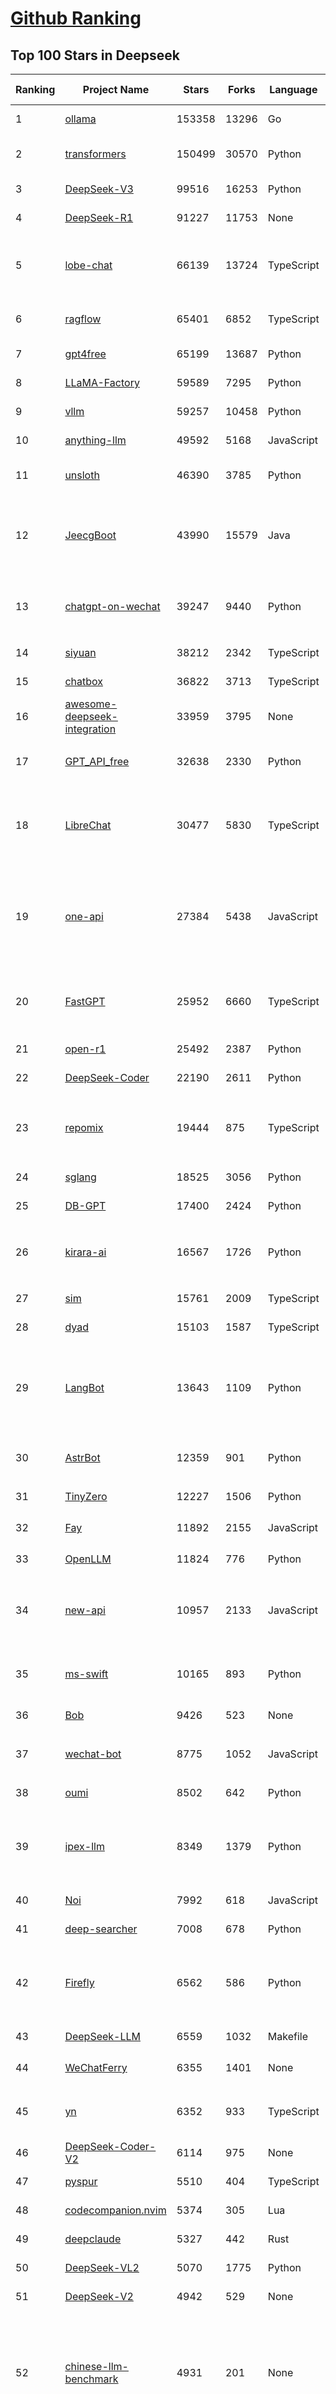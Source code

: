 [Github Ranking](../README.md)
==========

## Top 100 Stars in Deepseek

| Ranking | Project Name | Stars | Forks | Language | Open Issues | Description | Last Commit |
| ------- | ------------ | ----- | ----- | -------- | ----------- | ----------- | ----------- |
| 1 | [ollama](https://github.com/ollama/ollama) | 153358 | 13296 | Go | 1801 | Get up and running with OpenAI gpt-oss, DeepSeek-R1, Gemma 3 and other models. | 2025-10-01T02:47:45Z |
| 2 | [transformers](https://github.com/huggingface/transformers) | 150499 | 30570 | Python | 1064 | 🤗 Transformers: the model-definition framework for state-of-the-art machine learning models in text, vision, audio, and multimodal models, for both inference and training.  | 2025-09-30T17:23:44Z |
| 3 | [DeepSeek-V3](https://github.com/deepseek-ai/DeepSeek-V3) | 99516 | 16253 | Python | 45 | None | 2025-08-28T03:24:37Z |
| 4 | [DeepSeek-R1](https://github.com/deepseek-ai/DeepSeek-R1) | 91227 | 11753 | None | 20 | None | 2025-06-27T08:35:54Z |
| 5 | [lobe-chat](https://github.com/lobehub/lobe-chat) | 66139 | 13724 | TypeScript | 925 | 🤯 Lobe Chat - an open-source, modern design AI chat framework. Supports multiple AI providers (OpenAI / Claude 4 / Gemini / DeepSeek / Ollama / Qwen), Knowledge Base (file upload / RAG ), one click install MCP Marketplace and Artifacts / Thinking. One-click FREE deployment of your private AI Agent application. | 2025-10-01T03:03:52Z |
| 6 | [ragflow](https://github.com/infiniflow/ragflow) | 65401 | 6852 | TypeScript | 2885 | RAGFlow is a leading open-source Retrieval-Augmented Generation (RAG) engine that fuses cutting-edge RAG with Agent capabilities to create a superior context layer for LLMs | 2025-09-30T13:14:02Z |
| 7 | [gpt4free](https://github.com/xtekky/gpt4free) | 65199 | 13687 | Python | 11 | The official gpt4free repository \| various collection of powerful language models \| o4, o3 and deepseek r1, gpt-4.1, gemini 2.5 | 2025-09-24T06:15:23Z |
| 8 | [LLaMA-Factory](https://github.com/hiyouga/LLaMA-Factory) | 59589 | 7295 | Python | 675 | Unified Efficient Fine-Tuning of 100+ LLMs & VLMs (ACL 2024) | 2025-09-30T10:11:50Z |
| 9 | [vllm](https://github.com/vllm-project/vllm) | 59257 | 10458 | Python | 1861 | A high-throughput and memory-efficient inference and serving engine for LLMs | 2025-10-01T02:19:53Z |
| 10 | [anything-llm](https://github.com/Mintplex-Labs/anything-llm) | 49592 | 5168 | JavaScript | 263 | The all-in-one Desktop & Docker AI application with built-in RAG, AI agents, No-code agent builder, MCP compatibility,  and more. | 2025-09-30T23:04:36Z |
| 11 | [unsloth](https://github.com/unslothai/unsloth) | 46390 | 3785 | Python | 763 | Fine-tuning & Reinforcement Learning for LLMs. 🦥 Train OpenAI gpt-oss, DeepSeek-R1, Qwen3, Gemma 3, TTS 2x faster with 70% less VRAM. | 2025-09-30T12:31:10Z |
| 12 | [JeecgBoot](https://github.com/jeecgboot/JeecgBoot) | 43990 | 15579 | Java | 39 | 🔥AI低代码平台，助力企业快速实现低代码开发和构建AI应用！前后端分离架构 SpringBoot3，SpringCloud、Mybatis，Ant Design&Vue3、TS+vite！强大代码生成器实现前后端一键生成，无需手写代码! 引领AI低代码开发模式：AI生成→在线编码→代码生成→手工合并，解决Java项目80%重复工作，提升效率，节省成本，兼顾灵活性~ | 2025-09-30T07:43:34Z |
| 13 | [chatgpt-on-wechat](https://github.com/zhayujie/chatgpt-on-wechat) | 39247 | 9440 | Python | 307 | 基于大模型搭建的聊天机器人，同时支持 微信公众号、企业微信应用、飞书、钉钉 等接入，可选择ChatGPT/Claude/DeepSeek/文心一言/讯飞星火/通义千问/ Gemini/GLM-4/Kimi/LinkAI，能处理文本、语音和图片，访问操作系统和互联网，支持基于自有知识库进行定制企业智能客服。 | 2025-08-08T02:47:49Z |
| 14 | [siyuan](https://github.com/siyuan-note/siyuan) | 38212 | 2342 | TypeScript | 396 | A privacy-first, self-hosted, fully open source personal knowledge management software, written in typescript and golang. | 2025-10-01T03:18:09Z |
| 15 | [chatbox](https://github.com/chatboxai/chatbox) | 36822 | 3713 | TypeScript | 868 | User-friendly Desktop Client App for AI Models/LLMs (GPT, Claude, Gemini, Ollama...) | 2025-09-13T13:01:11Z |
| 16 | [awesome-deepseek-integration](https://github.com/deepseek-ai/awesome-deepseek-integration) | 33959 | 3795 | None | 88 | Integrate the DeepSeek API into popular softwares | 2025-09-25T08:22:37Z |
| 17 | [GPT_API_free](https://github.com/chatanywhere/GPT_API_free) | 32638 | 2330 | Python | 31 | Free ChatGPT&DeepSeek API Key，免费ChatGPT&DeepSeek API。免费接入DeepSeek API和GPT4 API，支持 gpt \| deepseek \| claude \| gemini \| grok 等排名靠前的常用大模型。 | 2025-08-27T18:15:58Z |
| 18 | [LibreChat](https://github.com/danny-avila/LibreChat) | 30477 | 5830 | TypeScript | 185 | Enhanced ChatGPT Clone: Features Agents, MCP, DeepSeek, Anthropic, AWS, OpenAI, Responses API, Azure, Groq, o1, GPT-5, Mistral, OpenRouter, Vertex AI, Gemini, Artifacts, AI model switching, message search, Code Interpreter, langchain, DALL-E-3, OpenAPI Actions, Functions, Secure Multi-User Auth, Presets, open-source for self-hosting. Active. | 2025-09-30T22:18:02Z |
| 19 | [one-api](https://github.com/songquanpeng/one-api) | 27384 | 5438 | JavaScript | 882 | LLM API 管理 & 分发系统，支持 OpenAI、Azure、Anthropic Claude、Google Gemini、DeepSeek、字节豆包、ChatGLM、文心一言、讯飞星火、通义千问、360 智脑、腾讯混元等主流模型，统一 API 适配，可用于 key 管理与二次分发。单可执行文件，提供 Docker 镜像，一键部署，开箱即用。LLM API management & key redistribution system, unifying multiple providers under a single API. Single binary, Docker-ready, with an English UI. | 2025-07-18T18:11:50Z |
| 20 | [FastGPT](https://github.com/labring/FastGPT) | 25952 | 6660 | TypeScript | 598 | FastGPT is a knowledge-based platform built on the LLMs, offers a comprehensive suite of out-of-the-box capabilities such as data processing, RAG retrieval, and visual AI workflow orchestration, letting you easily develop and deploy complex question-answering systems without the need for extensive setup or configuration. | 2025-09-30T08:00:19Z |
| 21 | [open-r1](https://github.com/huggingface/open-r1) | 25492 | 2387 | Python | 287 | Fully open reproduction of DeepSeek-R1 | 2025-09-08T12:43:38Z |
| 22 | [DeepSeek-Coder](https://github.com/deepseek-ai/DeepSeek-Coder) | 22190 | 2611 | Python | 117 | DeepSeek Coder: Let the Code Write Itself | 2024-05-21T09:52:58Z |
| 23 | [repomix](https://github.com/yamadashy/repomix) | 19444 | 875 | TypeScript | 110 | 📦 Repomix is a powerful tool that packs your entire repository into a single, AI-friendly file. Perfect for when you need to feed your codebase to Large Language Models (LLMs) or other AI tools like Claude, ChatGPT, DeepSeek, Perplexity, Gemini, Gemma, Llama, Grok, and more. | 2025-10-01T01:49:15Z |
| 24 | [sglang](https://github.com/sgl-project/sglang) | 18525 | 3056 | Python | 559 | SGLang is a fast serving framework for large language models and vision language models. | 2025-10-01T03:07:59Z |
| 25 | [DB-GPT](https://github.com/eosphoros-ai/DB-GPT) | 17400 | 2424 | Python | 428 | AI Native Data App Development framework with AWEL(Agentic Workflow Expression Language) and Agents | 2025-09-29T03:37:29Z |
| 26 | [kirara-ai](https://github.com/lss233/kirara-ai) | 16567 | 1726 | Python | 7 | 🤖 可 DIY 的 多模态 AI 聊天机器人 \| 🚀 快速接入 微信、 QQ、Telegram、等聊天平台 \| 🦈支持DeepSeek、Grok、Claude、Ollama、Gemini、OpenAI \| 工作流系统、网页搜索、AI画图、人设调教、虚拟女仆、语音对话 \|  | 2025-06-28T19:24:48Z |
| 27 | [sim](https://github.com/simstudioai/sim) | 15761 | 2009 | TypeScript | 53 | Open-source platform to build and deploy AI agent workflows. | 2025-10-01T02:20:35Z |
| 28 | [dyad](https://github.com/dyad-sh/dyad) | 15103 | 1587 | TypeScript | 230 | Free, local, open-source AI app builder ✨ v0 / lovable / Bolt alternative 🌟 Star if you like it! | 2025-10-01T00:05:18Z |
| 29 | [LangBot](https://github.com/langbot-app/LangBot) | 13643 | 1109 | Python | 125 | 🤩 Easy-to-use global IM bot platform designed for LLM era / 简单易用的大模型即时通信机器人开发平台 ⚡️ Bots for QQ / QQ频道 / Discord / LINE / WeChat(微信, 企业微信)/ Telegram / 飞书 / 钉钉 / Slack 🧩 Integrated with ChatGPT(GPT), DeepSeek, Dify, n8n, Langflow, Claude, Google Gemini, xAI, PPIO, Ollama, 阿里云百炼, SiliconFlow, Qwen, Moonshot, SillyTraven, MCP etc. LLM & Agent & RAG | 2025-10-01T03:07:23Z |
| 30 | [AstrBot](https://github.com/AstrBotDevs/AstrBot) | 12359 | 901 | Python | 256 | ✨ 一站式 LLM 聊天机器人平台及开发框架 ✨ 支持 QQ、QQ频道、Telegram、企微、飞书、钉钉 \| 知识库、MCP 服务器、OpenAI、DeepSeek、Gemini、硅基流动、月之暗面、Ollama、OneAPI、Dify | 2025-10-01T03:24:50Z |
| 31 | [TinyZero](https://github.com/Jiayi-Pan/TinyZero) | 12227 | 1506 | Python | 69 | Minimal reproduction of DeepSeek R1-Zero | 2025-04-24T21:58:07Z |
| 32 | [Fay](https://github.com/xszyou/Fay) | 11892 | 2155 | JavaScript | 115 | fay是一个帮助数字人（2.5d、3d、移动、pc、网页）或大语言模型（openai兼容、deepseek）连通业务系统的mcp框架。 | 2025-09-17T07:55:35Z |
| 33 | [OpenLLM](https://github.com/bentoml/OpenLLM) | 11824 | 776 | Python | 3 | Run any open-source LLMs, such as DeepSeek and Llama, as OpenAI compatible API endpoint in the cloud. | 2025-09-29T16:50:20Z |
| 34 | [new-api](https://github.com/QuantumNous/new-api) | 10957 | 2133 | JavaScript | 364 | AI模型聚合管理分发系统，支持将多种大模型转为统一格式调用，支持OpenAI、Claude、Gemini等格式，可供个人或者企业内部管理与分发渠道使用，本项目基于One API二次开发。🍥 The next-generation LLM gateway and AI asset management system supports multiple languages. | 2025-09-30T08:57:07Z |
| 35 | [ms-swift](https://github.com/modelscope/ms-swift) | 10165 | 893 | Python | 575 | Use PEFT or Full-parameter to CPT/SFT/DPO/GRPO 500+ LLMs (Qwen3, Qwen3-MoE, Llama4, GLM4.5, InternLM3, DeepSeek-R1, ...) and 200+ MLLMs (Qwen3-VL, Qwen3-Omni, InternVL3.5, Ovis2.5, Llava, GLM4v, Phi4, ...) (AAAI 2025). | 2025-10-01T03:23:24Z |
| 36 | [Bob](https://github.com/ripperhe/Bob) | 9426 | 523 | None | 108 | Bob 是一款 macOS 平台的翻译和 OCR 软件。 | 2025-01-24T08:30:17Z |
| 37 | [wechat-bot](https://github.com/wangrongding/wechat-bot) | 8775 | 1052 | JavaScript | 104 | 🤖一个基于 WeChaty 结合 DeepSeek / ChatGPT / Kimi / 讯飞等Ai服务实现的微信机器人 ，可以用来帮助你自动回复微信消息，或者管理微信群/好友，检测僵尸粉等... | 2025-08-26T13:22:10Z |
| 38 | [oumi](https://github.com/oumi-ai/oumi) | 8502 | 642 | Python | 17 | Easily fine-tune, evaluate and deploy gpt-oss, Qwen3, DeepSeek-R1, or any open source LLM / VLM! | 2025-09-30T00:23:29Z |
| 39 | [ipex-llm](https://github.com/intel/ipex-llm) | 8349 | 1379 | Python | 1208 | Accelerate local LLM inference and finetuning (LLaMA, Mistral, ChatGLM, Qwen, DeepSeek, Mixtral, Gemma, Phi, MiniCPM, Qwen-VL, MiniCPM-V, etc.) on Intel XPU (e.g., local PC with iGPU and NPU, discrete GPU such as Arc, Flex and Max); seamlessly integrate with llama.cpp, Ollama, HuggingFace, LangChain, LlamaIndex, vLLM, DeepSpeed, Axolotl, etc. | 2025-09-23T06:08:03Z |
| 40 | [Noi](https://github.com/lencx/Noi) | 7992 | 618 | JavaScript | 177 | 🚀 Power Your World with AI - Explore, Extend, Empower. | 2025-09-15T03:47:14Z |
| 41 | [deep-searcher](https://github.com/zilliztech/deep-searcher) | 7008 | 678 | Python | 40 | Open Source Deep Research Alternative to Reason and Search on Private Data. Written in Python. | 2025-07-10T12:40:41Z |
| 42 | [Firefly](https://github.com/yangjianxin1/Firefly) | 6562 | 586 | Python | 204 | Firefly: 大模型训练工具，支持训练Qwen2.5、Qwen2、Yi1.5、Phi-3、Llama3、Gemma、MiniCPM、Yi、Deepseek、Orion、Xverse、Mixtral-8x7B、Zephyr、Mistral、Baichuan2、Llma2、Llama、Qwen、Baichuan、ChatGLM2、InternLM、Ziya2、Vicuna、Bloom等大模型 | 2024-10-24T02:27:42Z |
| 43 | [DeepSeek-LLM](https://github.com/deepseek-ai/DeepSeek-LLM) | 6559 | 1032 | Makefile | 36 | DeepSeek LLM: Let there be answers | 2024-02-04T12:22:16Z |
| 44 | [WeChatFerry](https://github.com/lich0821/WeChatFerry) | 6355 | 1401 | None | 0 | 微信机器人，可接入DeepSeek、Gemini、ChatGPT、ChatGLM、讯飞星火、Tigerbot等大模型。微信 hook WeChat Robot Hook. | 2025-05-25T01:43:57Z |
| 45 | [yn](https://github.com/purocean/yn) | 6352 | 933 | TypeScript | 45 | A highly extensible Markdown editor. Version control, AI Copilot, mind map, documents encryption, code snippet running, integrated terminal, chart embedding, HTML applets, Reveal.js, plug-in, and macro replacement. | 2025-09-10T01:48:51Z |
| 46 | [DeepSeek-Coder-V2](https://github.com/deepseek-ai/DeepSeek-Coder-V2) | 6114 | 975 | None | 56 | DeepSeek-Coder-V2: Breaking the Barrier of Closed-Source Models in Code Intelligence | 2024-09-24T12:09:45Z |
| 47 | [pyspur](https://github.com/PySpur-Dev/pyspur) | 5510 | 404 | TypeScript | 26 | A visual playground for agentic workflows: Iterate over your agents 10x faster | 2025-07-20T19:18:16Z |
| 48 | [codecompanion.nvim](https://github.com/olimorris/codecompanion.nvim) | 5374 | 305 | Lua | 2 | ✨ AI Coding, Vim Style | 2025-09-30T21:52:25Z |
| 49 | [deepclaude](https://github.com/winfunc/deepclaude) | 5327 | 442 | Rust | 49 | A high-performance LLM inference API and Chat UI that integrates DeepSeek R1's CoT reasoning traces with Anthropic Claude models. | 2025-05-21T11:58:16Z |
| 50 | [DeepSeek-VL2](https://github.com/deepseek-ai/DeepSeek-VL2) | 5070 | 1775 | Python | 97 | DeepSeek-VL2: Mixture-of-Experts Vision-Language Models for Advanced Multimodal Understanding | 2025-02-26T05:03:42Z |
| 51 | [DeepSeek-V2](https://github.com/deepseek-ai/DeepSeek-V2) | 4942 | 529 | None | 79 | DeepSeek-V2: A Strong, Economical, and Efficient Mixture-of-Experts Language Model | 2024-09-25T10:23:55Z |
| 52 | [chinese-llm-benchmark](https://github.com/jeinlee1991/chinese-llm-benchmark) | 4931 | 201 | None | 9 | ReLE中文大模型能力评测（持续更新）：目前已囊括291个大模型，覆盖chatgpt、gpt-5、o4-mini、谷歌gemini-2.5、Claude4、智谱GLM-Z1、文心一言、qwen-max、百川、讯飞星火、商汤senseChat、minimax等商用模型， 以及kimi-k2、ernie4.5、minimax-M1、DeepSeek-R1-0528、deepseek-v3.1、qwen3-2507、llama4、phi-4、GLM4.5、gemma3、mistral等开源大模型。不仅提供排行榜，也提供规模超200万的大模型缺陷库！方便广大社区研究分析、改进大模型。 | 2025-09-30T11:25:29Z |
| 53 | [cube-studio](https://github.com/tencentmusic/cube-studio) | 4599 | 809 | Python | 29 | cube studio开源云原生一站式机器学习/深度学习/大模型AI平台，mlops算法链路全流程，算力租赁平台，notebook在线开发，拖拉拽任务流pipeline编排，多机多卡分布式训练，超参搜索，推理服务VGPU虚拟化，边缘计算，标注平台自动化标注，deepseek等大模型sft微调/奖励模型/强化学习训练，vllm/ollama/mindie大模型多机推理，私有知识库，AI模型市场，支持国产cpu/gpu/npu 昇腾生态，支持RDMA，支持pytorch/tf/mxnet/deepspeed/paddle/colossalai/horovod/ray/volcano等分布式 | 2025-09-15T06:26:18Z |
| 54 | [Awesome-LLM-Inference](https://github.com/xlite-dev/Awesome-LLM-Inference) | 4573 | 309 | Python | 0 | 📚A curated list of Awesome LLM/VLM Inference Papers with Codes: Flash-Attention, Paged-Attention, WINT8/4, Parallelism, etc.🎉 | 2025-08-19T08:26:32Z |
| 55 | [forge](https://github.com/antinomyhq/forge) | 4505 | 1190 | Rust | 50 | AI enabled pair programmer for Claude, GPT, O Series, Grok, Deepseek, Gemini and 300+ models | 2025-09-30T21:37:44Z |
| 56 | [Awesome-MCP-ZH](https://github.com/yzfly/Awesome-MCP-ZH) | 4502 | 263 | None | 0 | MCP 资源精选， MCP指南，Claude MCP，MCP Servers, MCP Clients | 2025-10-01T00:14:34Z |
| 57 | [csghub](https://github.com/OpenCSGs/csghub) | 4402 | 404 | Vue | 57 | CSGHub is a brand-new open-source platform for managing LLMs, developed by the OpenCSG team. It offers both open-source and on-premise/SaaS solutions, with features comparable to Hugging Face. Gain full control over the lifecycle of LLMs, datasets, and agents, with Python SDK compatibility with Hugging Face. Join us! ⭐️ | 2025-09-29T02:51:47Z |
| 58 | [paperless-ai](https://github.com/clusterzx/paperless-ai) | 4288 | 185 | JavaScript | 13 | An automated document analyzer for Paperless-ngx using OpenAI API, Ollama, Deepseek-r1, Azure and all OpenAI API compatible Services to automatically analyze and tag your documents. | 2025-09-26T20:17:54Z |
| 59 | [deepchat](https://github.com/ThinkInAIXYZ/deepchat) | 4091 | 518 | TypeScript | 65 | 🐬DeepChat - A smart assistant that connects powerful AI to your personal world | 2025-09-30T08:12:05Z |
| 60 | [deep-research](https://github.com/u14app/deep-research) | 4090 | 988 | JavaScript | 28 | Use any LLMs (Large Language Models) for Deep Research. Support SSE API and MCP server. | 2025-09-11T15:02:20Z |
| 61 | [fastllm](https://github.com/ztxz16/fastllm) | 3971 | 408 | C++ | 288 | fastllm是后端无依赖的高性能大模型推理库。同时支持张量并行推理稠密模型和混合模式推理MOE模型，任意10G以上显卡即可推理满血DeepSeek。双路9004/9005服务器+单显卡部署DeepSeek满血满精度原版模型，单并发20tps；INT4量化模型单并发30tps，多并发可达60+。 | 2025-09-26T11:52:11Z |
| 62 | [DeepSeek-VL](https://github.com/deepseek-ai/DeepSeek-VL) | 3964 | 582 | Python | 42 | DeepSeek-VL: Towards Real-World Vision-Language Understanding | 2024-04-24T05:01:06Z |
| 63 | [gpustack](https://github.com/gpustack/gpustack) | 3788 | 381 | Python | 444 | Simple, scalable AI model deployment on GPU clusters | 2025-09-28T04:09:54Z |
| 64 | [autoMate](https://github.com/yuruotong1/autoMate) | 3708 | 463 | Python | 9 | Like Manus, Computer Use Agent(CUA) and Omniparser, we are computer-using agents.AI-driven local automation assistant that uses natural language to make computers work by themselves | 2025-05-14T01:11:31Z |
| 65 | [SQLBot](https://github.com/dataease/SQLBot) | 3501 | 344 | Python | 40 | 🔥 基于大模型和 RAG 的智能问数系统。Text-to-SQL Generation via LLMs using RAG. | 2025-09-30T06:38:57Z |
| 66 | [Awesome-LLM-Reasoning](https://github.com/atfortes/Awesome-LLM-Reasoning) | 3363 | 197 | None | 4 | From Chain-of-Thought prompting to OpenAI o1 and DeepSeek-R1 🍓 | 2025-05-07T10:43:07Z |
| 67 | [unity-mcp](https://github.com/CoplayDev/unity-mcp) | 3327 | 442 | C# | 24 | A Unity MCP server that allows MCP clients like Claude Desktop or Cursor to perform Unity Editor actions. | 2025-09-30T23:08:16Z |
| 68 | [MaiBot](https://github.com/MaiM-with-u/MaiBot) | 3301 | 368 | Python | 16 | 麦麦bot，一款专注于 群组聊天 的赛博网友（比较专注）多平台智能体 | 2025-09-30T09:58:01Z |
| 69 | [AChat](https://github.com/AprilNEA/AChat) | 3277 | 1200 | TypeScript | 22 | 🌊 AChat - An open-source/self-hosted/local-first AI platform, designed for enterprises and teams, perfectly combining powerful local processing capabilities with seamless remote synchronization. | 2025-07-17T09:09:21Z |
| 70 | [ComfyUI-Copilot](https://github.com/AIDC-AI/ComfyUI-Copilot) | 3190 | 215 | TypeScript | 14 | An AI-powered custom node for ComfyUI designed to enhance workflow automation and provide intelligent assistance | 2025-09-29T07:34:27Z |
| 71 | [deepseek](https://github.com/dirk1983/deepseek) | 3139 | 0 | JavaScript | 0 | 演示站可以免费使用deepseek-r1满血模型进行AI对话，并支持使用stablediffusion模型画图。本项目是PHP版调用DeepSeek第三方接口进行问答和画图，采用Stream流模式通信，一边生成一边输出。前端采用EventSource，支持Markdown格式解析，支持公式显示，代码有着色处理，支持画图。页面UI简洁，支持上下文连续会话。源码只有几个文件，没用任何框架，支持所有PHP版本，全部开源，极易二开，适合PHP初学者。保姆级教程，账号等周边资源，欢迎进群交流，一切全免费。 | 2025-07-24T06:39:51Z |
| 72 | [Sidekick](https://github.com/johnbean393/Sidekick) | 3083 | 133 | Swift | 20 | A native macOS app that allows users to chat with a local LLM that can respond with information from files, folders and websites on your Mac without installing any other software. Powered by llama.cpp. | 2025-07-29T12:26:07Z |
| 73 | [ruby_llm](https://github.com/crmne/ruby_llm) | 3015 | 273 | Ruby | 38 | One beautiful Ruby API for OpenAI, Anthropic, Gemini, Bedrock, OpenRouter, DeepSeek, Ollama, VertexAI, Perplexity, Mistral, GPUStack & OpenAI compatible APIs. Chat, Vision, Audio, PDF, Images, Embeddings, Tools, Streaming & Rails integration. | 2025-09-26T10:48:23Z |
| 74 | [SmartSub](https://github.com/buxuku/SmartSub) | 2962 | 210 | TypeScript | 80 | 「妙幕」是一款跨平台客户端工具，可以批量为视频或者音频生成字幕文件，并支持对字幕进行翻译，支持百度、火山、openai、ollama、deepseek 等多家翻译 | 2025-09-26T07:52:57Z |
| 75 | [MCP-Chinese-Getting-Started-Guide](https://github.com/liaokongVFX/MCP-Chinese-Getting-Started-Guide) | 2946 | 177 | None | 3 | Model Context Protocol(MCP) 编程极速入门 | 2025-04-23T14:06:41Z |
| 76 | [DeepSeek-Math](https://github.com/deepseek-ai/DeepSeek-Math) | 2918 | 545 | Python | 33 | DeepSeekMath: Pushing the Limits of Mathematical Reasoning in Open Language Models | 2024-04-15T07:55:37Z |
| 77 | [Kode](https://github.com/shareAI-lab/Kode) | 2885 | 426 | TypeScript | 55 | Like Claude Code, but Koding with DeepSeek V3.1, Kimi2, GLM4.5, Qwen Coder etc.（welcome to use Kode to summit PR) | 2025-09-20T07:15:01Z |
| 78 | [DeepClaude](https://github.com/ErlichLiu/DeepClaude) | 2747 | 508 | Python | 22 | Unleash Next-Level AI! 🚀  💻 Code Generation: DeepSeek r1 + Claude 3.7 Sonnet - Unparalleled Performance! 📝 Content Creation: DeepSeek r1 + Gemini 2.5 Pro - Superior Quality! 🔌 OpenAI-Compatible. 🌊 Streaming & Non-Streaming Support.  ✨ Experience the Future of AI – Today! Click to Try Now! ✨ | 2025-09-24T14:08:04Z |
| 79 | [deepseek-free-api](https://github.com/LLM-Red-Team/deepseek-free-api) | 2702 | 786 | TypeScript | 34 | 🚀 DeepSeek-V3 & R1大模型逆向API【特长：良心厂商】（官方贼便宜，建议直接走官方），支持高速流式输出、多轮对话，联网搜索，R1深度思考，零配置部署，多路token支持，仅供测试，如需商用请前往官方开放平台。 | 2025-05-12T18:49:27Z |
| 80 | [go-stock](https://github.com/ArvinLovegood/go-stock) | 2687 | 450 | Go | 8 | 🦄🦄🦄AI赋能股票分析：AI加持的股票分析/选股工具。股票行情获取，AI热点资讯分析，AI资金/财务分析，涨跌报警推送。支持A股，港股，美股。支持市场整体/个股情绪分析，AI辅助选股等。数据全部保留在本地。支持DeepSeek，OpenAI， Ollama，LMStudio，AnythingLLM，硅基流动，火山方舟，阿里云百炼等平台或模型。 | 2025-09-29T10:11:19Z |
| 81 | [rag-web-ui](https://github.com/rag-web-ui/rag-web-ui) | 2617 | 273 | TypeScript | 22 | RAG Web UI is an intelligent dialogue system based on RAG (Retrieval-Augmented Generation) technology. | 2025-08-30T04:55:49Z |
| 82 | [read-frog](https://github.com/mengxi-ream/read-frog) | 2567 | 140 | TypeScript | 50 | 🐸 Read Frog - Open Source Immersive Translate \| 🐸 陪读蛙 - 开源沉浸式翻译 | 2025-09-30T22:36:02Z |
| 83 | [magic-resume](https://github.com/JOYCEQL/magic-resume) | 2390 | 283 | TypeScript | 18 | free online AI resume editor | 2025-09-03T16:10:17Z |
| 84 | [AingDesk](https://github.com/aingdesk/AingDesk) | 2339 | 256 | TypeScript | 61 | AingDesk是一款简单好用的AI助手，支持知识库、模型API、分享、联网搜索、智能体，它还在飞快成长中。 AingDesk is a simple and easy-to-use AI assistant that supports knowledge bases, model APIs, sharing, internet search, and intelligent agents. It is still growing rapidly. | 2025-07-02T02:26:17Z |
| 85 | [wechat-assistant-pro](https://github.com/leochen-g/wechat-assistant-pro) | 2310 | 361 | JavaScript | 24 | 智能微秘书,全能微信机器人管理平台,简单的方式接入ChatGPT,FastGPT,Dify,Coze,扣子,DeepSeek.支持绘图，语音识别，语音发送，定时任务，支持企微、公众号、5G 消息、WhatsApp | 2025-09-25T07:18:15Z |
| 86 | [deepseek-engineer](https://github.com/Doriandarko/deepseek-engineer) | 2251 | 385 | Python | 9 | A powerful coding assistant application that integrates with the DeepSeek API to process user conversations and generate structured JSON responses. Through an intuitive command-line interface, it can read local file contents, create new files, and apply diff edits to existing files in real time. | 2025-05-31T18:38:25Z |
| 87 | [ai-chatbot-framework](https://github.com/alfredfrancis/ai-chatbot-framework) | 2125 | 746 | TypeScript | 7 | A python chatbot framework with Natural Language Understanding and Artificial Intelligence. | 2025-05-21T12:43:21Z |
| 88 | [PolyglotPDF](https://github.com/CBIhalsen/PolyglotPDF) | 2106 | 289 | Python | 8 | (eBook，PDFs Translation) A multilingual eBook processing tool supporting all eBook formats. Features online and offline translation while preserving original layouts. Compatible with both scanned and digital PDFs. Elegant user interface. The world's highest-performing open-source layout-preserving eBook translator. | 2025-09-28T05:14:31Z |
| 89 | [FlyEnv](https://github.com/xpf0000/FlyEnv) | 2076 | 190 | TypeScript | 28 | All-In-One Full-Stack Environment Management Tool. Help developers quickly set up a local development environment. Core Modules: Ollama, DeepSeek, Apache, Nginx, Caddy, Tomcat. MySQL, MariaDB, PostgreSQL, MongoDB. Mailpit. PHP, Java, NodeJS, Python, Go, Rust, Erlang, Ruby. Redis, RabbitMQ. Elasticsearch. DNS Server, FTP Server | 2025-09-29T09:41:14Z |
| 90 | [deep-research-web-ui](https://github.com/AnotiaWang/deep-research-web-ui) | 2071 | 281 | TypeScript | 36 | (Supports DeepSeek R1) An AI-powered research assistant that performs iterative, deep research on any topic by combining search engines, web scraping, and large language models. | 2025-08-19T01:26:46Z |
| 91 | [rikkahub](https://github.com/rikkahub/rikkahub) | 1985 | 106 | Kotlin | 60 | RikkaHub is a Android APP that supports for multiple LLM providers. | 2025-09-30T15:54:25Z |
| 92 | [MCP-SuperAssistant](https://github.com/srbhptl39/MCP-SuperAssistant) | 1957 | 248 | TypeScript | 56 | Brings MCP to ChatGPT, DeepSeek, Perplexity, Grok, Gemini, Google AI Studio, OpenRouter, DeepSeek, T3 Chat and more... | 2025-09-22T00:46:17Z |
| 93 | [comfyui_LLM_party](https://github.com/heshengtao/comfyui_LLM_party) | 1936 | 158 | Python | 62 | LLM Agent Framework in ComfyUI includes MCP sever, Omost,GPT-sovits, ChatTTS,GOT-OCR2.0, and FLUX prompt nodes,access to Feishu,discord,and adapts to all llms with similar openai / aisuite interfaces, such as o1,ollama, gemini, grok, qwen, GLM, deepseek, kimi,doubao. Adapted to local llms, vlm, gguf such as llama-3.3 Janus-Pro, Linkage graphRAG | 2025-09-08T02:51:40Z |
| 94 | [maxtext](https://github.com/AI-Hypercomputer/maxtext) | 1911 | 417 | Python | 63 | A simple, performant and scalable Jax LLM! | 2025-10-01T03:39:17Z |
| 95 | [papersgpt-for-zotero](https://github.com/papersgpt/papersgpt-for-zotero) | 1885 | 61 | JavaScript | 47 | A powerful Zotero AI and MCP plugin with ChatGPT, Gemini, Claude, Grok, DeepSeek, OpenRouter, Kimi, GLM, SiliconFlow, GPT-oss, Gemma 3, Qwen 3 | 2025-09-20T15:45:40Z |
| 96 | [DemoGPT](https://github.com/melih-unsal/DemoGPT) | 1873 | 219 | Python | 5 | 🤖 Everything you need to create an LLM Agent—tools, prompts, frameworks, and models—all in one place. | 2025-05-19T14:54:40Z |
| 97 | [cube-studio](https://github.com/data-infra/cube-studio) | 1805 | 125 | Python | 15 | cube studio开源云原生一站式机器学习/深度学习/大模型AI平台，算法链路全流程，算力租赁平台，notebook在线开发，拖拉拽任务流pipeline编排，多机多卡分布式训练，超参搜索，推理服务VGPU虚拟化，边缘计算，标注平台，自动化标注，deepseek等大模型sft微调/奖励模型/强化学习训练，vllm/ollama/mindie大模型多机推理，私有知识库，AI模型市场，支持国产cpu/gpu/npu 昇腾生态，支持RDMA，支持pytorch/tf/mxnet/deepspeed/paddle/colossalai/horovod/ray/volcano等分布式 | 2025-09-24T07:49:20Z |
| 98 | [DeepSeek-MoE](https://github.com/deepseek-ai/DeepSeek-MoE) | 1804 | 292 | Python | 17 | DeepSeekMoE: Towards Ultimate Expert Specialization in Mixture-of-Experts Language Models | 2024-01-16T12:18:10Z |
| 99 | [GalTransl](https://github.com/GalTransl/GalTransl) | 1773 | 120 | Cython | 28 | 支持GPT-4/Claude/Deepseek/Sakura等大语言模型的Galgame自动化翻译解决方案  Automated translation solution for visual novels supporting GPT-4/Claude/Deepseek/Sakura | 2025-09-30T03:26:28Z |
| 100 | [MarkFlowy](https://github.com/drl990114/MarkFlowy) | 1718 | 59 | TypeScript | 27 | A markdown editor, which is lighter, smarter and purer. 一个 Markdown 编辑器，但是更轻快、更智能、更纯粹。 | 2025-09-27T13:56:14Z |

